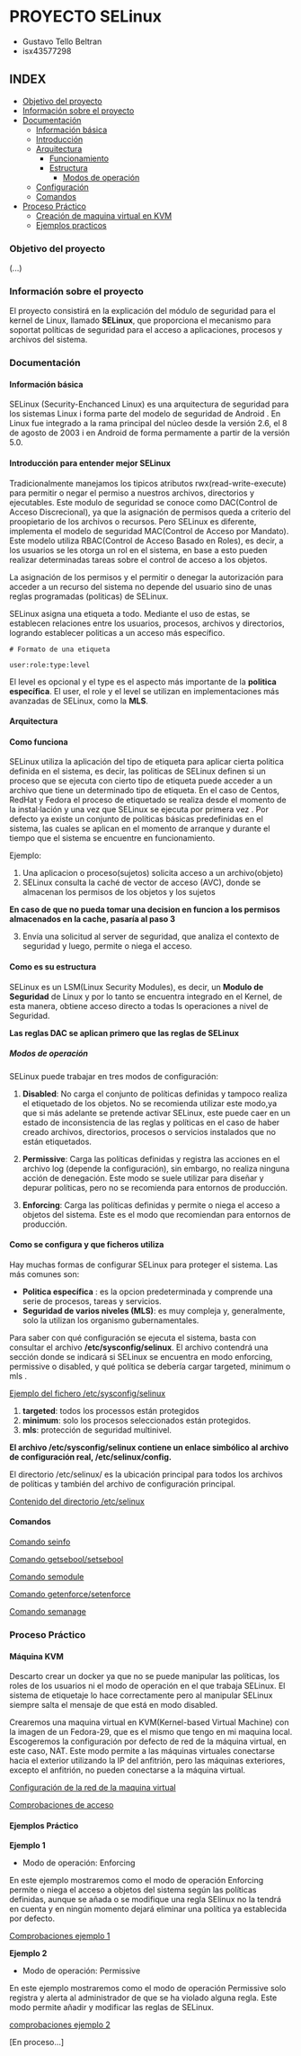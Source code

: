 # PROYECTO SELinux

+ Gustavo Tello Beltran
+ isx43577298

## INDEX

+ [Objetivo del proyecto](#Objetivo-del-proyecto)
+ [Información sobre el proyecto](#Información-sobre-el-proyecto)
+ [Documentación](#Documentación)
  + [Información básica](#Información-básica)
  + [Introducción](#Introducción-para-entender-mejor-SELinux)
  + [Arquitectura](#Arquitectura)
    + [Funcionamiento](#Como-funciona) 
    + [Estructura](#Como-es-su-estructura)
      + [Modos de operación](#Modos-de-operación) 
  + [Configuración](#Como-se-configura-y-que-ficheros-utiliza)
  + [Comandos](#Comandos)
+ [Proceso Práctico](#Proceso-Práctico)
  + [Creación de maquina virtual en KVM](#Maquina-KVM)
  + [Ejemplos practicos](#Ejemplos-rracticos)

### Objetivo del proyecto

(...)

### Información sobre el proyecto

El proyecto consistirá en la explicación del módulo de seguridad para el kernel de Linux, llamado **SELinux**, que proporciona el mecanismo para soportat políticas de seguridad para el acceso a aplicaciones, procesos y archivos del sistema.

### Documentación

#### Información básica

SELinux (Security-Enchanced Linux) es una arquitectura de seguridad para los sistemas Linux i forma parte del modelo de seguridad de Android . En Linux fue integrado a la rama principal del núcleo desde la versión 2.6, el 8 de agosto de 2003 i en Android de forma permamente a partir de la versión 5.0. 


#### Introducción para entender mejor SELinux

Tradicionalmente manejamos los tipicos atributos rwx(read-write-execute) para permitir o negar el permiso a nuestros archivos, directorios y ejecutables. Este modulo de seguridad se conoce como DAC(Control de Acceso Discrecional), ya que la asignación de permisos queda a criterio del proopietario de los archivos o recursos. Pero SELinux es diferente, implementa el modelo de seguridad MAC(Control de Acceso por Mandato). Este modelo utiliza RBAC(Control de Acceso Basado en Roles), es decir, a los usuarios se les otorga un rol en el sistema, en base a esto pueden realizar determinadas tareas sobre el control de acceso a los objetos.

La asignación de los permisos y el permitir o denegar la autorización para acceder a un recurso del sistema no depende del usuario sino de unas reglas programadas (politicas) de SELinux.

SELinux asigna una etiqueta a todo. Mediante el uso de estas, se establecen relaciones entre los usuarios, procesos, archivos y directorios, logrando establecer politicas a un acceso más específico.

```
# Formato de una etiqueta

user:role:type:level
```

El level es opcional y el type es el aspecto más importante de la **politica específica**. El user, el role y el level se utilizan en implementaciones más avanzadas de SELinux, como la **MLS**.


#### Arquitectura

#### Como funciona

SELinux utiliza la aplicación del tipo de etiqueta para aplicar cierta politica definida en el sistema, es decir, las politicas de SELinux definen si un proceso que se ejecuta con cierto tipo de etiqueta puede acceder a un archivo que tiene un determinado tipo de etiqueta.
En el caso de Centos, RedHat y Fedora el proceso de etiquetado se realiza desde el momento de la instal·lación y una vez que SELinux se ejecuta por primera vez . Por defecto ya existe un conjunto de políticas básicas predefinidas en el sistema, las cuales se aplican en el momento de arranque y durante el tiempo que el sistema se encuentre en funcionamiento.

Ejemplo:

1. Una aplicacion o proceso(sujetos) solicita acceso a un archivo(objeto)
2. SELinux consulta la caché de vector de acceso (AVC), donde se almacenan los permisos de los objetos y los sujetos

**En caso de que no pueda tomar una decision en funcion a los permisos almacenados en la cache, pasaría al paso 3**

3. Envía una solicitud al server de seguridad, que analiza el contexto de seguridad y luego, permite o niega el acceso.

#### Como es su estructura

SELinux es un LSM(Linux Security Modules), es decir, un **Modulo de Seguridad** de Linux y por lo tanto se encuentra integrado en el Kernel, de esta manera, obtiene acceso directo a todas ls operaciones a nivel de Seguridad.

**Las reglas DAC se aplican primero que las reglas de SELinux**

##### Modos de operación

SELinux puede trabajar en tres modos de configuración:

1. **Disabled**: No carga el conjunto de políticas definidas y tampoco realiza el etiquetado de los objetos. No se recomienda utilizar este modo,ya que si más adelante se pretende activar SELinux, este puede caer en un estado de inconsistencia de las reglas y políticas en el caso de haber creado archivos, directorios, procesos o servicios instalados que no están etiquetados.

2. **Permissive**: Carga las políticas definidas y registra las acciones en el archivo log (depende la configuración), sin embargo, no realiza ninguna acción de denegación. Este modo se suele utilizar para diseñar y depurar políticas, pero no se recomienda para entornos de producción.

3. **Enforcing**: Carga las políticas definidas y permite o niega el acceso a objetos del sistema. Este es el modo que recomiendan para entornos de producción.



#### Como se configura y que ficheros utiliza

Hay muchas formas de configurar SELinux para proteger el sistema. Las más comunes son:

- **Politica específica** : es la opcion predeterminada y comprende una serie de procesos, tareas y servicios.
- **Seguridad de varios niveles (MLS)**: es muy compleja y, generalmente, solo la utilizan los organismo gubernamentales.

Para saber con qué configuración se ejecuta el sistema, basta con consultar el archivo **/etc/sysconfig/selinux**. El archivo contendrá una sección donde se indicará si SELinux se encuentra en modo enforcing, permissive o disabled, y qué política se debería cargar targeted, minimum o mls .

[Ejemplo del fichero /etc/sysconfig/selinux](./img/etc_sysconfig_selinuxx.png)

1. **targeted**: todos los processos están protegidos
2. **minimum**: solo los procesos seleccionados están protegidos. 
3. **mls**: protección de seguridad multinivel.

**El archivo /etc/sysconfig/selinux contiene un enlace simbólico al archivo de configuración real, /etc/selinux/config.**

El directorio /etc/selinux/ es la ubicación principal para todos los archivos de políticas y también del archivo de configuración principal.

[Contenido del directorio /etc/selinux](./img/etc_selinux.png)


#### Comandos

[Comando seinfo](./aux/seinfo.md)

[Comando getsebool/setsebool](./aux/getsebool.md)

[Comando semodule](./aux/semodule.md)

[Comando getenforce/setenforce](./aux/getenforce.md)

[Comando semanage](./aux/semanage.md)

### Proceso Práctico

#### Máquina KVM

Descarto crear un docker ya que no se puede manipular las políticas, los roles de los usuarios ni el modo de operación en el que trabaja SELinux.
El sistema de etiquetaje lo hace correctamente pero al manipular SELinux siempre salta el mensaje de que está en modo disabled.

Crearemos una maquina virtual en KVM(Kernel-based Virtual Machine) con la imagen de un Fedora-29, que es el mismo que tengo en mi maquina local. Escogeremos la configuración por defecto de red de la máquina virtual, en este caso, NAT. Este modo permite a las máquinas virtuales conectarse hacia el exterior utilizando la IP del anfitrión, pero las máquinas exteriores, excepto el anfitrión, no pueden conectarse a la máquina virtual.

[Configuración de la red de la maquina virtual](./img/configuracion_red_mv.png)

[Comprobaciones de acceso](./aux/test.md)

#### Ejemplos Práctico

**Ejemplo 1**

- Modo de operación: Enforcing

En este ejemplo mostraremos como el modo de operación Enforcing permite o niega el acceso a objetos del sistema según las políticas definidas, aunque se añada o se modifique una regla SElinux no la tendrá en cuenta y en ningún momento dejará eliminar una política ya establecida por defecto.

[Comprobaciones ejemplo 1](./aux/1-ejemplo.md)


**Ejemplo 2**

- Modo de operación: Permissive

En este ejemplo mostraremos como el modo de operación Permissive solo registra y alerta al administrador de que se ha violado alguna regla. Este modo permite añadir y modificar las reglas de SELinux.

[comprobaciones ejemplo 2](./aux/2-ejemplo.md)

[En proceso...]






